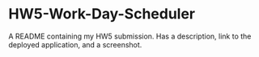 # HW5-Work-Day-Scheduler
A README containing my HW5 submission.  Has a description, link to the deployed application, and a screenshot.
